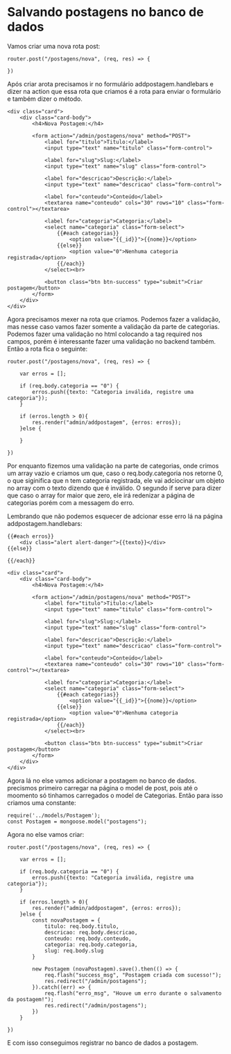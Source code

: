 # Salvando postagens no banco de dados

Vamos criar uma nova rota post:

    router.post("/postagens/nova", (req, res) => {
        
    })

Após criar  arota precisamos ir no formulário addpostagem.handlebars e dizer na action que essa rota que criamos é a rota para enviar o formulário e também dizer o método.

    <div class="card">
        <div class="card-body">
            <h4>Nova Postagem:</h4>

            <form action="/admin/postagens/nova" method="POST">
                <label for="titulo">Titulo:</label>
                <input type="text" name="titulo" class="form-control">

                <label for="slug">Slug:</label>
                <input type="text" name="slug" class="form-control">

                <label for="descricao">Descrição:</label>
                <input type="text" name="descricao" class="form-control">

                <label for="conteudo">Conteúdo</label>
                <textarea name="conteudo" cols="30" rows="10" class="form-control"></textarea>

                <label for="categoria">Categoria:</label>
                <select name="categoria" class="form-select">
                    {{#each categorias}}
                        <option value="{{_id}}">{{nome}}</option>
                    {{else}}
                        <option value="0">Nenhuma categoria registrada</option>
                    {{/each}}
                </select><br>            

                <button class="btn btn-success" type="submit">Criar postagem</button>
            </form>
        </div>
    </div>

Agora precisamos mexer na rota que criamos. Podemos fazer a validação, mas nesse caso vamos fazer somente a validação da parte de categorias. Podemos fazer uma validação no html colocando a tag required nos campos, porém é interessante fazer uma validação no backend também. Então a rota fica o seguinte:

    router.post("/postagens/nova", (req, res) => {
        
        var erros = [];

        if (req.body.categoria == "0") {
            erros.push({texto: "Categoria inválida, registre uma categoria"});
        }

        if (erros.length > 0){
            res.render("admin/addpostagem", {erros: erros});
        }else {

        }

    })

Por enquanto fizemos uma validação na parte de categorias, onde crimos um array vazio e criamos um que, caso o req.body.categoria nos retorne 0, o que siginifica que n tem categoria registrada, ele vai adciocinar um objeto no array com o texto dizendo que é inválido. O segundo if serve para dizer que caso o array for maior que zero, ele irá redenizar a página de categorias porém com a messagem do erro. 

Lembrando que não podemos esquecer de adcionar esse erro lá na página addpostagem.handlebars:

    {{#each erros}}
        <div class="alert alert-danger">{{texto}}</div>
    {{else}}

    {{/each}}

    <div class="card">
        <div class="card-body">
            <h4>Nova Postagem:</h4>

            <form action="/admin/postagens/nova" method="POST">
                <label for="titulo">Titulo:</label>
                <input type="text" name="titulo" class="form-control">

                <label for="slug">Slug:</label>
                <input type="text" name="slug" class="form-control">

                <label for="descricao">Descrição:</label>
                <input type="text" name="descricao" class="form-control">

                <label for="conteudo">Conteúdo</label>
                <textarea name="conteudo" cols="30" rows="10" class="form-control"></textarea>

                <label for="categoria">Categoria:</label>
                <select name="categoria" class="form-select">
                    {{#each categorias}}
                        <option value="{{_id}}">{{nome}}</option>
                    {{else}}
                        <option value="0">Nenhuma categoria registrada</option>
                    {{/each}}
                </select><br>            

                <button class="btn btn-success" type="submit">Criar postagem</button>
            </form>
        </div>
    </div>

Agora lá no else vamos adicionar a postagem no banco de dados. precismos primeiro carregar na página o model de post, pois até o moomento só tinhamos carregados o model de Categorias. Então para isso criamos uma constante:

    require('../models/Postagem');
    const Postagem = mongoose.model("postagens");

Agora no else vamos criar:

    router.post("/postagens/nova", (req, res) => {
        
        var erros = [];

        if (req.body.categoria == "0") {
            erros.push({texto: "Categoria inválida, registre uma categoria"});
        }

        if (erros.length > 0){
            res.render("admin/addpostagem", {erros: erros});
        }else {
            const novaPostagem = {
                titulo: req.body.titulo,
                descricao: req.body.descricao,
                conteudo: req.body.conteudo,
                categoria: req.body.categoria,
                slug: req.body.slug
            }

            new Postagem (novaPostagem).save().then(() => {
                req.flash("success_msg", "Postagem criada com sucesso!");
                res.redirect("/admin/postagens");
            }).catch((err) => {
                req.flash("erro_msg", "Houve um erro durante o salvamento da postagem!");
                res.redirect("/admin/postagens");
            })
        }

    })

E com isso conseguimos registrar no banco de dados a postagem.





